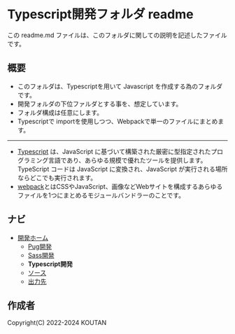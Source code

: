 # Typescript開発フォルダ readme

この readme.md ファイルは、このフォルダに関しての説明を記述したファイルです。

## 概要

- このフォルダは、Typescriptを用いて Javascript を作成する為のフォルダです。
- 開発フォルダの下位ファルダとする事を、想定しています。
- フォルダ構成は任意にします。
- Typescriptで importを使用しつつ、Webpackで単一のファイルにまとめます。

---

- [Typescript](https://www.typescriptlang.org/) は、JavaScript に基づいて構築された厳密に型指定されたプログラミング言語であり、あらゆる規模で優れたツールを提供します。TypeScript コードは JavaScript に変換され、JavaScript が実行される場所ならどこでも実行されます。
- [webpack](https://webpack.js.org/)とはCSSやJavaScript、画像などWebサイトを構成するあらゆるファイルを1つにまとめるモジュールバンドラーのことです。

## ナビ

- [開発ホーム](../README.md)
  - [Pug開発](../Pug/README.md)
  - [Sass開発](../Sass/README.md)
  - **Typescript開発**
  - [ソース](../Src/README.md)
  - [出力先](../Dest/README.md)

## 作成者

Copyright(C) 2022-2024 KOUTAN
